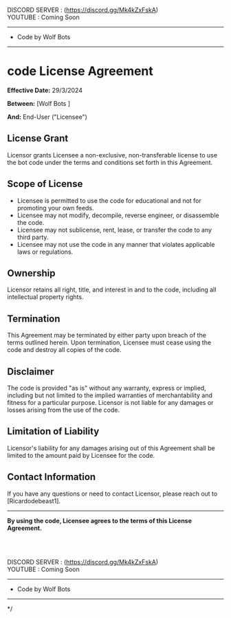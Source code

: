   DISCORD SERVER : (https://discord.gg/Mk4kZxFskA)                                                   
  YOUTUBE : Coming Soon                                                  
 * **********************************************
 *   Code by Wolf Bots                                            
 * **********************************************
 

# code License Agreement

**Effective Date:** 29/3/2024

**Between:**
[Wolf Bots                                           ]

**And:**
End-User ("Licensee")

## License Grant

Licensor grants Licensee a non-exclusive, non-transferable license to use the bot code under the terms and conditions set forth in this Agreement.

## Scope of License

- Licensee is permitted to use the code for educational and not for promoting your own feeds.
- Licensee may not modify, decompile, reverse engineer, or disassemble the code.
- Licensee may not sublicense, rent, lease, or transfer the code to any third party.
- Licensee may not use the code in any manner that violates applicable laws or regulations.

## Ownership

Licensor retains all right, title, and interest in and to the code, including all intellectual property rights.

## Termination

This Agreement may be terminated by either party upon breach of the terms outlined herein. Upon termination, Licensee must cease using the code and destroy all copies of the code.

## Disclaimer

The code is provided "as is" without any warranty, express or implied, including but not limited to the implied warranties of merchantability and fitness for a particular purpose. Licensor is not liable for any damages or losses arising from the use of the code.

## Limitation of Liability

Licensor's liability for any damages arising out of this Agreement shall be limited to the amount paid by Licensee for the code.


## Contact Information

If you have any questions or need to contact Licensor, please reach out to [Ricardodebeast1].

---

**By using the code, Licensee agrees to the terms of this License Agreement.**

 
                                                                                  
                                                                                            

  DISCORD SERVER : (https://discord.gg/Mk4kZxFskA)                                                     
  YOUTUBE : Coming Soon                                                
 * **********************************************
 *   Code by Wolf Bots                                           
 * **********************************************
 */
